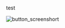 test


![button_screenshort](https://user-images.githubusercontent.com/91233406/137286538-2217d3cf-a507-46ed-bd77-3972d5b9a7cb.png)
